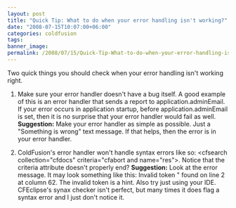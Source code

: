 ```yaml
---
layout: post
title: "Quick Tip: What to do when your error handling isn't working?"
date: "2008-07-15T10:07:00+06:00"
categories: coldfusion 
tags: 
banner_image: 
permalink: /2008/07/15/Quick-Tip-What-to-do-when-your-error-handling-isnt-working
---
```


Two quick things you should check when your error handling isn't working right.

1) Make sure your error handler doesn't have a bug itself. A good example of this is an error handler that sends a report to application.adminEmail. If your error occurs in application startup, before application.adminEmail is set, then it is no surprise that your error handler would fail as well. <b>Suggestion:</b> Make your error handler as simple as possible. Just a "Something is wrong" text message. If that helps, then the error is in your error handler.

2) ColdFusion's error handler won't handle syntax errors like so: &lt;cfsearch collection="cfdocs" criteria="cfabort and name="res"&gt;. Notice that the criteria attribute doesn't properly end? <b>Suggestion:</b> Look at the error message. It may look something like this: Invalid token " found on line 2 at column 62. The invalid token is a hint. Also try just using your IDE. CFEclipse's synax checker isn't perfect, but many times it does flag a syntax error and I just don't notice it.